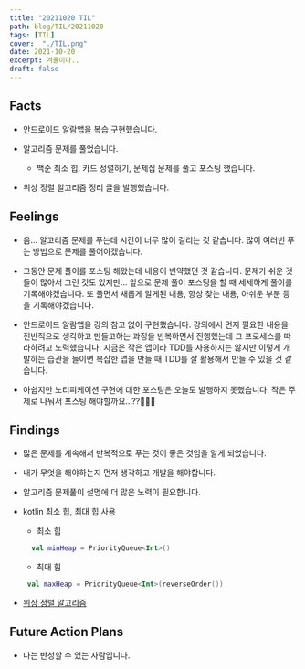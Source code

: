 ```yaml
---
title: "20211020 TIL"
path: blog/TIL/20211020
tags: [TIL]
cover:  "./TIL.png"
date: 2021-10-20
excerpt: 겨울이다..
draft: false
---
```


## Facts

* 안드로이드 알람앱을 복습 구현했습니다.
  
* 알고리즘 문제를 풀었습니다. 
  * 백준 최소 힙, 카드 정렬하기, 문제집 문제를 풀고 포스팅 했습니다.

* 위상 정렬 알고리즘 정리 글을 발행했습니다.
  

## Feelings

* 음... 알고리즘 문제를 푸는데 시간이 너무 많이 걸리는 것 같습니다. 많이 여러번 푸는 방법으로 문제를 풀어야겠습니다. 
  
* 그동안 문제 풀이를 포스팅 해왔는데 내용이 빈약했던 것 같습니다. 문제가 쉬운 것들이 많아서 그런 것도 있지만... 앞으로 문제 풀이 포스팅을 할 때 세세하게 풀이를 기록해야겠습니다. 또 풀면서 새롭게 알게된 내용, 항상 찾는 내용, 아쉬운 부분 등을 기록해야겠습니다.
  
* 안드로이드 알람앱을 강의 참고 없이 구현했습니다. 강의에서 먼저 필요한 내용을 전반적으로 생각하고 만들고하는 과정을 반복하면서 진행했는데 그 프로세스를 따라하려고 노력했습니다. 지금은 작은 앱이라 TDD를 사용하지는 않지만 이렇게 개발하는 습관을 들이면 복잡한 앱을 만들 때 TDD를 잘 활용해서 만들 수 있을 것 같습니다.

* 아쉽지만 노티피케이션 구현에 대한 포스팅은 오늘도 발행하지 못했습니다. 작은 주제로 나눠서 포스팅 해야할까요...??🤔🤔🤔


## Findings

* 많은 문제를 계속해서 반복적으로 푸는 것이 좋은 것임을 알게 되었습니다.
* 내가 무엇을 해야하는지 먼저 생각하고 개발을 해야합니다. 
* 알고리즘 문제풀이 설명에 더 많은 노력이 필요합니다. 
* kotlin 최소 힙, 최대 힙 사용 
  * 최소 힙 
  ```kotlin 
    val minHeap = PriorityQueue<Int>()
  ```
  * 최대 힙 
   ```kotlin 
    val maxHeap = PriorityQueue<Int>(reverseOrder())
  ```
  
* [위상 정렬 알고리즘](https://hyejineee.github.io/blog/topological-sorting)


## Future Action Plans
* 나는 반성할 수 있는 사람입니다.













